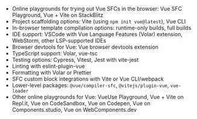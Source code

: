 - Online playgrounds for trying out Vue SFCs in the browser: Vue SFC Playground, Vue + Vite on StackBlitz
- Project scaffolding options: Vite (using `npm init vue@latest`), Vue CLI
- In-browser template compilation options: runtime-only builds, full builds
- IDE support: VSCode with Vue Language Features (Volar) extension, WebStorm, other LSP-supported IDEs
- Browser devtools for Vue: Vue browser devtools extension
- TypeScript support: Volar, vue-tsc
- Testing options: Cypress, Vitest, Jest with vite-jest
- Linting with eslint-plugin-vue
- Formatting with Volar or Prettier
- SFC custom block integrations with Vite or Vue CLI/webpack
- Lower-level packages: `@vue/compiler-sfc`, `@vitejs/plugin-vue`, `vue-loader`
- Other online playgrounds for Vue: VueUse Playground, Vue + Vite on Repl.it, Vue on CodeSandbox, Vue on Codepen, Vue on Components.studio, Vue on WebComponents.dev